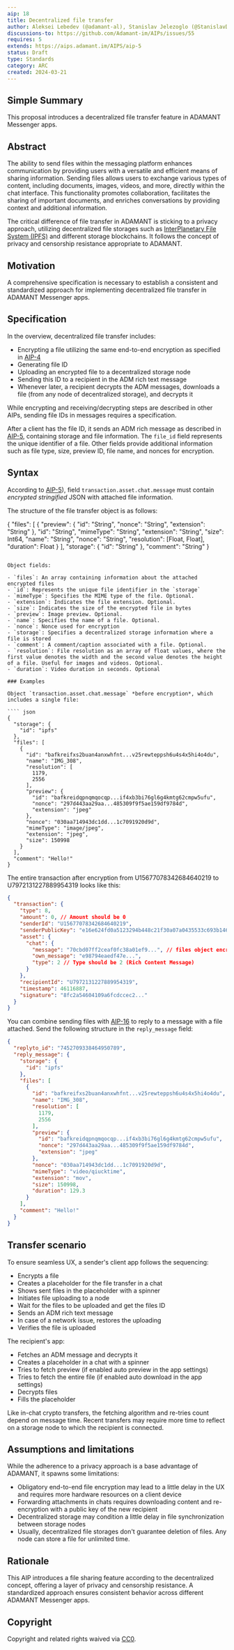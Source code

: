 ```yaml
---
aip: 18
title: Decentralized file transfer
author: Aleksei Lebedev (@adamant-al), Stanislav Jelezoglo (@StanislavDevIOS)
discussions-to: https://github.com/Adamant-im/AIPs/issues/55
requires: 5
extends: https://aips.adamant.im/AIPS/aip-5
status: Draft
type: Standards
category: ARC
created: 2024-03-21
---
```


## Simple Summary

This proposal introduces a decentralized file transfer feature in ADAMANT Messenger apps.

## Abstract

The ability to send files within the messaging platform enhances communication by providing users with a versatile and efficient means of sharing information. Sending files allows users to exchange various types of content, including documents, images, videos, and more, directly within the chat interface. This functionality promotes collaboration, facilitates the sharing of important documents, and enriches conversations by providing context and additional information.

The critical difference of file transfer in ADAMANT is sticking to a privacy approach, utilizing decentralized file storages such as [InterPlanetary File System (IPFS)](https://en.wikipedia.org/wiki/InterPlanetary_File_System) and different storage blockchains. It follows the concept of privacy and censorship resistance appropriate to ADAMANT.

## Motivation

A comprehensive specification is necessary to establish a consistent and standardized approach for implementing decentralized file transfer in ADAMANT Messenger apps.

## Specification

In the overview, decentralized file transfer includes:

- Encrypting a file utilizing the same end-to-end encryption as specified in [AIP-4](https://aips.adamant.im/AIPS/aip-4)
- Generating file ID
- Uploading an encrypted file to a decentralized storage node
- Sending this ID to a recipient in the ADM rich text message
- Whenever later, a recipient decrypts the ADM messages, downloads a file (from any node of decentralized storage), and decrypts it

While encrypting and receiving/decrypting steps are described in other AIPs, sending file IDs in messages requires a specification.

After a client has the file ID, it sends an ADM rich message as described in [AIP-5](https://aips.adamant.im/AIPS/aip-5), containing storage and file information. The `file_id` field represents the unique identifier of a file. Other fields provide additional information such as file type, size, preview ID, file name, and nonces for encryption.

## Syntax

According to [AIP-5](https://aips.adamant.im/AIPS/aip-5)), field `transaction.asset.chat.message` must contain *encrypted stringified* JSON with attached file information.

The structure of the file transfer object is as follows:

{
  "files": [
    {
      "preview": {
        "id": "String",
        "nonce": "String",
        "extension": "String"
      },
      "id": "String",
      "mimeType": "String",
      "extension": "String",
      "size": Int64,
      "name": "String",
      "nonce": "String",
      "resolution": [Float, Float],
      "duration": Float
    }
  ],
  "storage": { "id": "String" },
  "comment": "String"
}
````

Object fields:

- `files`: An array containing information about the attached encrypted files
- `id`: Represents the unique file identifier in the `storage`
- `mimeType`: Specifies the MIME type of the file. Optional.
- `extension`: Indicates the file extension. Optional.
- `size`: Indicates the size of the encrypted file in bytes
- `preview`: Image preview. Optional.
- `name`: Specifies the name of a file. Optional.
- `nonce`: Nonce used for encryption
- `storage`: Specifies a decentralized storage information where a file is stored
- `comment`: A comment/caption associated with a file. Optional.
- `resolution`: File resolution as an array of float values, where the first value denotes the width and the second value denotes the height of a file. Useful for images and videos. Optional.
- `duration`: Video duration in seconds. Optional

### Examples

Object `transaction.asset.chat.message` *before encryption*, which includes a single file:

```` json
{
  "storage": {
    "id": "ipfs"
  },
  "files": [
    {
      "id": "bafkreifxs2buan4anxwhfnt...v25rewteppsh6u4s4x5hi4o4du",
      "name": "IMG_308",
      "resolution": [
        1179,
        2556
      ],
      "preview": {
        "id": "bafkreidqpnqmqocqp...if4xb3bi76gl6g4kmtg62cmpw5ufu",
        "nonce": "297d443aa29aa...485309f9f5ae159df9784d",
        "extension": "jpeg"
      },
      "nonce": "030aa714943dc1dd...1c7091920d9d",
      "mimeType": "image/jpeg",
      "extension": "jpeg",
      "size": 150998
    }
  ],
  "comment": "Hello!"
}
````

The entire transaction after encryption from U15677078342684640219 to U7972131227889954319 looks like this:

```` json
{
  "transaction": {
    "type": 8,
    "amount": 0, // Amount should be 0
    "senderId": "U15677078342684640219",
    "senderPublicKey": "e16e624fd0a5123294b448c21f30a07a0435533c693b146b14e66830e4e20404",
    "asset": {
      "chat": {
        "message": "70cbd07ff2ceaf0fc38a01ef9...", // files object encrypted
        "own_message": "e98794eaedf47e...",
        "type": 2 // Type should be 2 (Rich Content Message)
      }
    },
    "recipientId": "U7972131227889954319",
    "timestamp": 46116887,
    "signature": "8fc2a54604109a6fcdccec2..."
  }
}
````

You can combine sending files with [AIP-16](https://aips.adamant.im/AIPS/aip-16) to reply to a message with a file attached. Send the following structure in the `reply_message` field:

```` json
{
  "replyto_id": "7452709338464950789",
  "reply_message": {
    "storage": {
      "id": "ipfs"
    },
    "files": [
      {
        "id": "bafkreifxs2buan4anxwhfnt...v25rewteppsh6u4s4x5hi4o4du",
        "name": "IMG_308",
        "resolution": [
          1179,
          2556
        ],
        "preview": {
          "id": "bafkreidqpnqmqocqp...if4xb3bi76gl6g4kmtg62cmpw5ufu",
          "nonce": "297d443aa29aa...485309f9f5ae159df9784d",
          "extension": "jpeg"
        },
        "nonce": "030aa714943dc1dd...1c7091920d9d",
        "mimeType": "video/qiucktime",
        "extension": "mov",
        "size": 150998,
        "duration": 129.3
      }
    ],
    "comment": "Hello!"
  }
}
````

## Transfer scenario

To ensure seamless UX, a sender's client app follows the sequencing:

- Encrypts a file
- Creates a placeholder for the file transfer in a chat
- Shows sent files in the placeholder with a spinner
- Initiates file uploading to a node
- Wait for the files to be uploaded and get the files ID
- Sends an ADM rich text message
- In case of a network issue, restores the uploading
- Verifies the file is uploaded

The recipient's app:

- Fetches an ADM message and decrypts it
- Creates a placeholder in a chat with a spinner
- Tries to fetch preview (if enabled auto preview in the app settings)
- Tries to fetch the entire file (if enabled auto download in the app settings)
- Decrypts files
- Fills the placeholder

Like in-chat crypto transfers, the fetching algorithm and re-tries count depend on message time. Recent transfers may require more time to reflect on a storage node to which the recipient is connected.

## Assumptions and limitations

While the adherence to a privacy approach is a base advantage of ADAMANT, it spawns some limitations:

- Obligatory end-to-end file encryption may lead to a little delay in the UX and requires more hardware resources on a client device
- Forwarding attachments in chats requires downloading content and re-encryption with a public key of the new recipient
- Decentralized storage may condition a little delay in file synchronization between storage nodes
- Usually, decentralized file storages don't guarantee deletion of files. Any node can store a file for unlimited time.

## Rationale

This AIP introduces a file sharing feature according to the decentralized concept, offering a layer of privacy and censorship resistance. A standardized approach ensures consistent behavior across different ADAMANT Messenger apps.

## Copyright

Copyright and related rights waived via [CC0](https://creativecommons.org/publicdomain/zero/1.0/).
